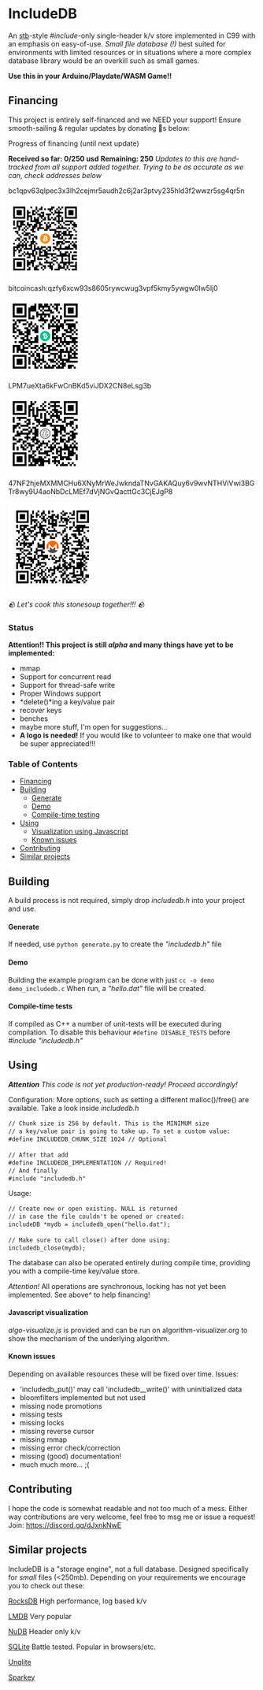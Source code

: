 # IncludeDB

An [stb](https://github.com/nothings/stb/)-style *#include*-only single-header k/v store implemented in 
C99 with an emphasis on easy-of-use. <em>Small file database (!)</em> best suited for environments with 
limited resources or in situations where a more complex database library would be an overkill such as 
small games.

<span style="font-weight:bold;">Use this in your Arduino/Playdate/WASM Game!!</span>


## Financing

This project is entirely self-financed and we NEED your support!
Ensure smooth-sailing & regular updates by donating &#129372;s below: 

Progress of financing (until next update)

<b>Received so far: 0/250 usd</b>
<b>Remaining: 250</b>
<em>Updates to this are hand-tracked from all support added together. Trying to be as accurate as we can, check addresses below</em>

bc1qpv63qlpec3x3lh2cejmr5audh2c6j2ar3ptvy235hld3f2wwzr5sg4qr5n
<p>
<img src="images/btc.png" width="150px" alt="bc1qpv63qlpec3x3lh2cejmr5audh2c6j2ar3ptvy235hld3f2wwzr5sg4qr5n">
</p>
bitcoincash:qzfy6xcw93s8605rywcwug3vpf5kmy5ywgw0lw5lj0
<p>
<img src="images/bch.png" width="150px" alt="bitcoincash:qzfy6xcw93s8605rywcwug3vpf5kmy5ywgw0lw5lj0">
</p>
LPM7ueXta6kFwCnBKd5viJDX2CN8eLsg3b
<p>
<img src="images/ltc.png" width="150px" alt="LPM7ueXta6kFwCnBKd5viJDX2CN8eLsg3b">
</p>
47NF2hjeMXMMCHu6XNyMrWeJwkndaTNvGAKAQuy6v9wvNTHViVwi3BGTr8wy9U4aoNbDcLMEf7dVjNGvQacttGc3CjEJgP8
<p>
<img src="images/xmr.png" width="180px" alt="47NF2hjeMXMMCHu6XNyMrWeJwkndaTNvGAKAQuy6v9wvNTHViVwi3BGTr8wy9U4aoNbDcLMEf7dVjNGvQacttGc3CjEJgP8">
</p>
<em> &#129704; Let's cook this stonesoup together!!! &#129704; </em>


### Status

**Attention!! This project is still *alpha* and many things have yet to be implemented:**
- mmap
- Support for concurrent read
- Support for thread-safe write
- Proper Windows support
- *delete()*ing a key/value pair
- recover keys
- benches
- maybe more stuff, I'm open for suggestions...
- **A logo is needed!** If you would like to volunteer to make one that would be super appreciated!!!

### Table of Contents
- [Financing](#financing)
- [Building](#building)
  - [Generate](#generate)
  - [Demo](#demo)
  - [Compile-time testing](#compile-time-tests)
- [Using](#using)
  - [Visualization using Javascript](#javascript-visualization)
  - [Known issues](#known-issues)
- [Contributing](#contributing)
- [Similar projects](#similar-projects)

## Building
A build process is not required, simply drop *includedb.h* into your project and use.
#### Generate
If needed, use ``python generate.py`` to create the _"includedb.h"_ file
#### Demo
Building the example program can be done with just ``cc -o demo demo_includedb.c`` When run, a _"hello.dat"_ file will be created.
#### Compile-time tests
If compiled as C++ a number of unit-tests will be executed during compilation. To disable this behaviour ```#define DISABLE_TESTS``` before *#include "includedb.h"*

## Using
_**Attention** This code is not yet production-ready! Proceed accordingly!_

Configuration:
More options, such as setting a different malloc()/free() are available. Take a look inside *includedb.h*
```
// Chunk size is 256 by default. This is the MINIMUM size
// a key/value pair is going to take up. To set a custom value:
#define INCLUDEDB_CHUNK_SIZE 1024 // Optional

// After that add
#define INCLUDEDB_IMPLEMENTATION // Required!
// And finally
#include "includedb.h"

```
Usage:
```
// Create new or open existing. NULL is returned 
// in case the file couldn't be opened or created:
includeDB *mydb = includedb_open("hello.dat");

// Make sure to call close() after done using:
includedb_close(mydb);
```
The database can also be operated entirely during compile time, providing you with a compile-time key/value store.

*Attention!* All operations are synchronous, locking has not yet been implemented. See above^ to help financing!


#### Javascript visualization
*algo-visualize.js* is provided and can be run on algorithm-visualizer.org to show the mechanism of the underlying algorithm. 


#### Known issues
Depending on available resources these will be fixed over time.
Issues:
- 'includedb_put()' may call 'includedb__write()' with uninitialized data 
- bloomfilters implemented but not used
- missing node promotions
- missing tests
- missing locks
- missing reverse cursor
- missing mmap
- missing error check/correction
- missing (good) documentation!
- much much more... ;(

## Contributing
I hope the code is somewhat readable and not too much of a mess. Either way contributions are very welcome, feel free to msg me or issue a request!
Join: https://discord.gg/dJxnkNwE

## Similar projects
IncludeDB is a "storage engine", not a full database. Designed specifically for *small* files (<250mb). Depending on your requirements we encourage you to check out these:

[RocksDB](https://github.com/facebook/rocksdb) High performance, log based k/v 

[LMDB](https://github.com/LMDB/lmdb) Very popular                                              

[NuDB](https://github.com/CPPAlliance/NuDB) Header only k/v

[SQLite](https://github.com/sqlite/sqlite) Battle tested. Popular in browsers/etc. 

[Unqlite](https://github.com/symisc/unqlite)          

[Sparkey](https://github.com/spotify/sparkey)
                                                                                                  
